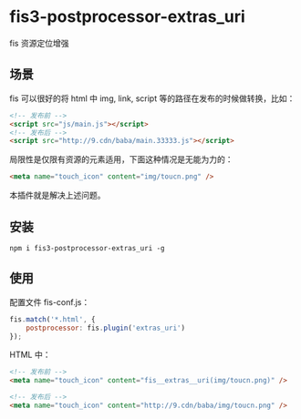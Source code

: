# fis3-postprocessor-extras_uri
fis 资源定位增强

## 场景
fis 可以很好的将 html 中 img, link, script 等的路径在发布的时候做转换，比如：
```html
<!-- 发布前 -->
<script src="js/main.js"></script>
<!-- 发布后 -->
<script src="http://9.cdn/baba/main.33333.js"></script>
```

局限性是仅限有资源的元素适用，下面这种情况是无能为力的：
```html
<meta name="touch_icon" content="img/toucn.png" />
```

本插件就是解决上述问题。

## 安装
```
npm i fis3-postprocessor-extras_uri -g
```

## 使用
配置文件 fis-conf.js：
```js
fis.match('*.html', {
    postprocessor: fis.plugin('extras_uri')
});
```

HTML 中：
```html
<!-- 发布前 -->
<meta name="touch_icon" content="fis__extras__uri(img/toucn.png)" />

<!-- 发布后 -->
<meta name="touch_icon" content="http://9.cdn/baba/img/toucn.png" />
```
